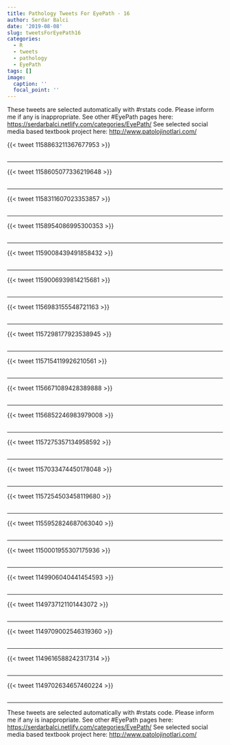 ```yaml
---
title: Pathology Tweets For EyePath - 16
author: Serdar Balci
date: '2019-08-08'
slug: tweetsForEyePath16
categories:
  - R
  - tweets
  - pathology
  - EyePath
tags: []
image:
  caption: ''
  focal_point: ''
---
```



These tweets are selected automatically with #rstats code. Please inform me if any is inappropriate.
See other #EyePath pages here: https://serdarbalci.netlify.com/categories/EyePath/ 
See selected social media based textbook project here: http://www.patolojinotlari.com/

{{< tweet 1158863211367677953 >}}
<br>
<br>
<hr>
{{< tweet 1158605077336219648 >}}
<br>
<br>
<hr>
{{< tweet 1158311607023353857 >}}
<br>
<br>
<hr>
{{< tweet 1158954086995300353 >}}
<br>
<br>
<hr>
{{< tweet 1159008439491858432 >}}
<br>
<br>
<hr>
{{< tweet 1159006939814215681 >}}
<br>
<br>
<hr>
{{< tweet 1156983155548721163 >}}
<br>
<br>
<hr>
{{< tweet 1157298177923538945 >}}
<br>
<br>
<hr>
{{< tweet 1157154119926210561 >}}
<br>
<br>
<hr>
{{< tweet 1156671089428389888 >}}
<br>
<br>
<hr>
{{< tweet 1156852246983979008 >}}
<br>
<br>
<hr>
{{< tweet 1157275357134958592 >}}
<br>
<br>
<hr>
{{< tweet 1157033474450178048 >}}
<br>
<br>
<hr>
{{< tweet 1157254503458119680 >}}
<br>
<br>
<hr>
{{< tweet 1155952824687063040 >}}
<br>
<br>
<hr>
{{< tweet 1150001955307175936 >}}
<br>
<br>
<hr>
{{< tweet 1149906040441454593 >}}
<br>
<br>
<hr>
{{< tweet 1149737121101443072 >}}
<br>
<br>
<hr>
{{< tweet 1149709002546319360 >}}
<br>
<br>
<hr>
{{< tweet 1149616588242317314 >}}
<br>
<br>
<hr>
{{< tweet 1149702634657460224 >}}
<br>
<br>
<hr>


These tweets are selected automatically with #rstats code. Please inform me if any is inappropriate.
See other #EyePath pages here: https://serdarbalci.netlify.com/categories/EyePath/ 
See selected social media based textbook project here: http://www.patolojinotlari.com/
